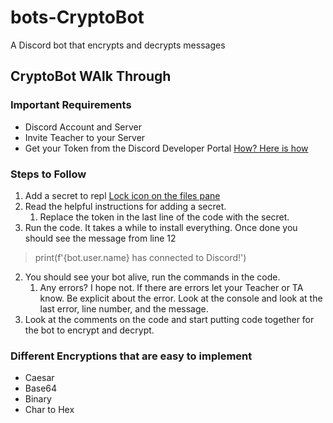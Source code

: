 # bots-CryptoBot
A Discord bot that encrypts and decrypts messages
## CryptoBot WAlk Through

### Important Requirements

- Discord Account and Server
- Invite Teacher to your Server
- Get your Token from the Discord Developer Portal
[How? Here is how](https://discordpy.readthedocs.io/en/stable/discord.html)

### Steps to Follow

1. Add a secret to repl [Lock icon on the files pane](#)
1. Read the helpful instructions for adding a secret. 
    1. Replace the token in the last line of the code with the secret.
2.  Run the code. It takes a while to install everything. Once done you should see the message from line 12
>    print(f'{bot.user.name} has connected to Discord!')
2. You should see your bot alive, run the commands in the code. 
    1. Any errors? I hope not. If there are errors let your Teacher or TA know. Be explicit about the error. Look at the console and look at the last error, line number, and the message.
2. Look at the comments on the code and start putting code together for the bot to encrypt and decrypt.

### Different Encryptions that are easy to implement

- Caesar
- Base64
- Binary
- Char to Hex


